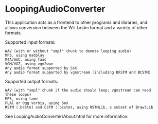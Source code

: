 # LoopingAudioConverter

This application acts as a frontend to other programs and libraries, and allows conversion between the Wii .brstm format and a variety of other formats.

Supported input formats:

    WAV (with or without "smpl" chunk to denote looping audio)
    MP3, using madplay
	M4A/AAC, using faad
    VGM/VGZ, using vgm2wav
    Any audio format supported by SoX
    Any audio format supported by vgmstream (including BRSTM and BCSTM)

Supported output formats:

    WAV (with "smpl" chunk if the audio should loop; vgmstream can read these loops)
    MP3, using lame
    FLAC or Ogg Vorbis, using SoX
    RSTM (.brstm) and CSTM (.bcstm), using RSTMLib, a subset of BrawlLib

See LoopingAudioConverter/About.html for more information.
